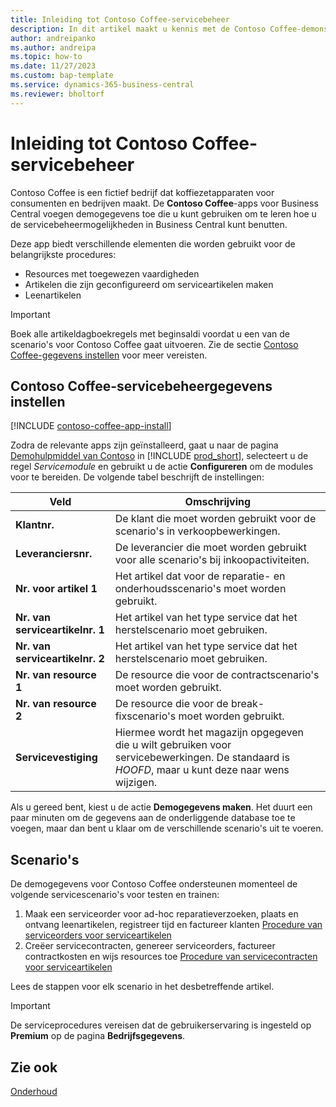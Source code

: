 ```yaml
---
title: Inleiding tot Contoso Coffee-servicebeheer
description: In dit artikel maakt u kennis met de Contoso Coffee-demonstratiegegevens voor servicebeheer.
author: andreipanko
ms.author: andreipa
ms.topic: how-to
ms.date: 11/27/2023
ms.custom: bap-template
ms.service: dynamics-365-business-central
ms.reviewer: bholtorf
---
```


# <a name="introduction-to-contoso-coffee-service-management"></a>Inleiding tot Contoso Coffee-servicebeheer

Contoso Coffee is een fictief bedrijf dat koffiezetapparaten voor consumenten en bedrijven maakt. De **Contoso Coffee**-apps voor Business Central voegen demogegevens toe die u kunt gebruiken om te leren hoe u de servicebeheermogelijkheden in Business Central kunt benutten.

Deze app biedt verschillende elementen die worden gebruikt voor de belangrijkste procedures:

- Resources met toegewezen vaardigheden
- Artikelen die zijn geconfigureerd om serviceartikelen maken
- Leenartikelen

> [!IMPORTANT]
> Boek alle artikeldagboekregels met beginsaldi voordat u een van de scenario's voor Contoso Coffee gaat uitvoeren. Zie de sectie [Contoso Coffee-gegevens instellen](#set-up-contoso-coffee-service-management-data) voor meer vereisten.
>
> 
## <a name="set-up-contoso-coffee-service-management-data"></a>Contoso Coffee-servicebeheergegevens instellen

[!INCLUDE [contoso-coffee-app-install](../../includes/contoso-coffee-app-install.md)]

Zodra de relevante apps zijn geïnstalleerd, gaat u naar de pagina [Demohulpmiddel van Contoso](https://businesscentral.dynamics.com/?page=5194) in [!INCLUDE [prod_short](../../includes/prod_short.md)], selecteert u de regel *Servicemodule* en gebruikt u de actie **Configureren** om de modules voor te bereiden. De volgende tabel beschrijft de instellingen:  

|Veld  |Omschrijving  |
|---------|---------|
|**Klantnr.**  |De klant die moet worden gebruikt voor de scenario's in verkoopbewerkingen.|
|**Leveranciersnr.**  |De leverancier die moet worden gebruikt voor alle scenario's bij inkoopactiviteiten.|
|**Nr. voor artikel 1**  |Het artikel dat voor de reparatie- en onderhoudsscenario's moet worden gebruikt.|
|**Nr. van serviceartikelnr. 1**  |Het artikel van het type service dat het herstelscenario moet gebruiken.|
|**Nr. van serviceartikelnr. 2**  |Het artikel van het type service dat het herstelscenario moet gebruiken.|
|**Nr. van resource 1**  |De resource die voor de contractscenario's moet worden gebruikt.|
|**Nr. van resource 2**  |De resource die voor de break-fixscenario's moet worden gebruikt.|
|**Servicevestiging** |Hiermee wordt het magazijn opgegeven die u wilt gebruiken voor servicebewerkingen. De standaard is *HOOFD*, maar u kunt deze naar wens wijzigen.|

Als u gereed bent, kiest u de actie **Demogegevens maken**. Het duurt een paar minuten om de gegevens aan de onderliggende database toe te voegen, maar dan bent u klaar om de verschillende scenario's uit te voeren.  

## <a name="scenarios"></a>Scenario's

De demogegevens voor Contoso Coffee ondersteunen momenteel de volgende servicescenario's voor testen en trainen:

1. Maak een serviceorder voor ad-hoc reparatieverzoeken, plaats en ontvang leenartikelen, registreer tijd en factureer klanten [Procedure van serviceorders voor serviceartikelen](service-basic-flow-order.md)
2. Creëer servicecontracten, genereer serviceorders, factureer contractkosten en wijs resources toe [Procedure van servicecontracten voor serviceartikelen](service-contract-flow.md)

Lees de stappen voor elk scenario in het desbetreffende artikel.  

> [!IMPORTANT]
> De serviceprocedures vereisen dat de gebruikerservaring is ingesteld op **Premium** op de pagina **Bedrijfsgegevens**.


## <a name="see-also"></a>Zie ook

[Onderhoud](../../service-service.md)
